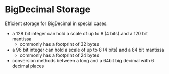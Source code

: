 BigDecimal Storage
==================

Efficient storage for BigDecimal in special cases.

 * a 128 bit integer can hold a scale of up to 8 (4 bits) and a 120 bit mantissa
   * commonly has a footprint of 32 bytes
 * a 96 bit integer can hold a scale of up to 8 (4 bits) and a 84 bit mantissa
   * commonly has a footprint of 24 bytes
 * conversion methods between a long and a 64bit big decimal with 6 decimal places
 